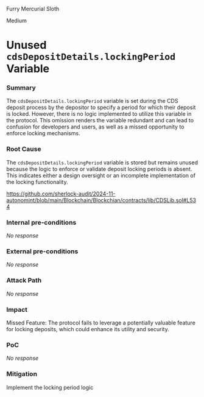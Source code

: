 Furry Mercurial Sloth

Medium

# Unused `cdsDepositDetails.lockingPeriod` Variable

### Summary

The `cdsDepositDetails.lockingPeriod` variable is set during the CDS deposit process by the depositor to specify a period for which their deposit is locked. However, there is no logic implemented to utilize this variable in the protocol. This omission renders the variable redundant and can lead to confusion for developers and users, as well as a missed opportunity to enforce locking mechanisms.

### Root Cause

The `cdsDepositDetails.lockingPeriod` variable is stored but remains unused because the logic to enforce or validate deposit locking periods is absent. This indicates either a design oversight or an incomplete implementation of the locking functionality.

https://github.com/sherlock-audit/2024-11-autonomint/blob/main/Blockchain/Blockchian/contracts/lib/CDSLib.sol#L534

### Internal pre-conditions

_No response_

### External pre-conditions

_No response_

### Attack Path

_No response_

### Impact

Missed Feature: The protocol fails to leverage a potentially valuable feature for locking deposits, which could enhance its utility and security.

### PoC

_No response_

### Mitigation

Implement the locking period logic